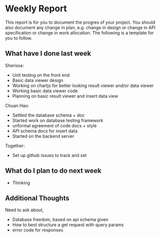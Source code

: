 # Weekly Report

This report is for you to document the progres of your project. You should also document any change in plan, e.g. change in design or change in API specification or change in work allocation. The following is a template for you to follow.

## What have I done last week

Sherisse:  
-   Unit testing on the front end
-   Basic data viewer design
-   Working on chartjs for better looking result viewer and/or data viewer
-   Working basic data viewer code
-   Planning on basic result viewer and insert data view

Chuan Hao:  
- Settled the database schema + doc
- Started work on database testing framework
- unformal agreement of code docs + style
- API schema docs for insert data
- Started on the backend server

Together:  
- Set up github issues to track and set

## What do I plan to do next week

- Thinking

## Additional Thoughts

Need to ask about,  
- Database freedom, based on api schema given
- How to best structure a get request with query params
- error code for responses

